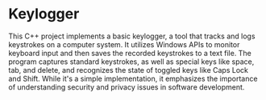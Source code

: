 # Keylogger
This C++ project implements a basic keylogger, a tool that tracks and logs keystrokes on a computer system. It utilizes Windows APIs to monitor keyboard input and then saves the recorded keystrokes to a text file. The program captures standard keystrokes, as well as special keys like space, tab, and delete, and recognizes the state of toggled keys like Caps Lock and Shift. While it's a simple implementation, it emphasizes the importance of understanding security and privacy issues in software development.
